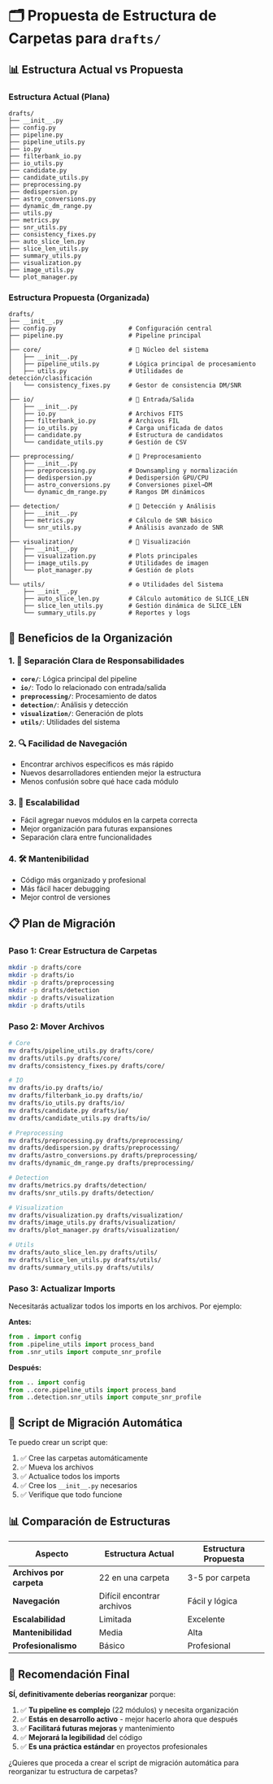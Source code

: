 # 🗂️ Propuesta de Estructura de Carpetas para `drafts/`

## 📊 **Estructura Actual vs Propuesta**

### **Estructura Actual (Plana)**

```
drafts/
├── __init__.py
├── config.py
├── pipeline.py
├── pipeline_utils.py
├── io.py
├── filterbank_io.py
├── io_utils.py
├── candidate.py
├── candidate_utils.py
├── preprocessing.py
├── dedispersion.py
├── astro_conversions.py
├── dynamic_dm_range.py
├── utils.py
├── metrics.py
├── snr_utils.py
├── consistency_fixes.py
├── auto_slice_len.py
├── slice_len_utils.py
├── summary_utils.py
├── visualization.py
├── image_utils.py
└── plot_manager.py
```

### **Estructura Propuesta (Organizada)**

```
drafts/
├── __init__.py
├── config.py                    # Configuración central
├── pipeline.py                  # Pipeline principal
│
├── core/                        # 🧠 Núcleo del sistema
│   ├── __init__.py
│   ├── pipeline_utils.py        # Lógica principal de procesamiento
│   ├── utils.py                 # Utilidades de detección/clasificación
│   └── consistency_fixes.py     # Gestor de consistencia DM/SNR
│
├── io/                          # 📁 Entrada/Salida
│   ├── __init__.py
│   ├── io.py                    # Archivos FITS
│   ├── filterbank_io.py         # Archivos FIL
│   ├── io_utils.py              # Carga unificada de datos
│   ├── candidate.py             # Estructura de candidatos
│   └── candidate_utils.py       # Gestión de CSV
│
├── preprocessing/               # 🔄 Preprocesamiento
│   ├── __init__.py
│   ├── preprocessing.py         # Downsampling y normalización
│   ├── dedispersion.py          # Dedispersión GPU/CPU
│   ├── astro_conversions.py     # Conversiones pixel→DM
│   └── dynamic_dm_range.py      # Rangos DM dinámicos
│
├── detection/                   # 🎯 Detección y Análisis
│   ├── __init__.py
│   ├── metrics.py               # Cálculo de SNR básico
│   └── snr_utils.py             # Análisis avanzado de SNR
│
├── visualization/               # 🎨 Visualización
│   ├── __init__.py
│   ├── visualization.py         # Plots principales
│   ├── image_utils.py           # Utilidades de imagen
│   └── plot_manager.py          # Gestión de plots
│
└── utils/                       # ⚙️ Utilidades del Sistema
    ├── __init__.py
    ├── auto_slice_len.py        # Cálculo automático de SLICE_LEN
    ├── slice_len_utils.py       # Gestión dinámica de SLICE_LEN
    └── summary_utils.py         # Reportes y logs
```

## 🎯 **Beneficios de la Organización**

### **1. 📁 Separación Clara de Responsabilidades**

- **`core/`**: Lógica principal del pipeline
- **`io/`**: Todo lo relacionado con entrada/salida
- **`preprocessing/`**: Procesamiento de datos
- **`detection/`**: Análisis y detección
- **`visualization/`**: Generación de plots
- **`utils/`**: Utilidades del sistema

### **2. 🔍 Facilidad de Navegación**

- Encontrar archivos específicos es más rápido
- Nuevos desarrolladores entienden mejor la estructura
- Menos confusión sobre qué hace cada módulo

### **3. 🚀 Escalabilidad**

- Fácil agregar nuevos módulos en la carpeta correcta
- Mejor organización para futuras expansiones
- Separación clara entre funcionalidades

### **4. 🛠️ Mantenibilidad**

- Código más organizado y profesional
- Más fácil hacer debugging
- Mejor control de versiones

## 📋 **Plan de Migración**

### **Paso 1: Crear Estructura de Carpetas**

```bash
mkdir -p drafts/core
mkdir -p drafts/io
mkdir -p drafts/preprocessing
mkdir -p drafts/detection
mkdir -p drafts/visualization
mkdir -p drafts/utils
```

### **Paso 2: Mover Archivos**

```bash
# Core
mv drafts/pipeline_utils.py drafts/core/
mv drafts/utils.py drafts/core/
mv drafts/consistency_fixes.py drafts/core/

# IO
mv drafts/io.py drafts/io/
mv drafts/filterbank_io.py drafts/io/
mv drafts/io_utils.py drafts/io/
mv drafts/candidate.py drafts/io/
mv drafts/candidate_utils.py drafts/io/

# Preprocessing
mv drafts/preprocessing.py drafts/preprocessing/
mv drafts/dedispersion.py drafts/preprocessing/
mv drafts/astro_conversions.py drafts/preprocessing/
mv drafts/dynamic_dm_range.py drafts/preprocessing/

# Detection
mv drafts/metrics.py drafts/detection/
mv drafts/snr_utils.py drafts/detection/

# Visualization
mv drafts/visualization.py drafts/visualization/
mv drafts/image_utils.py drafts/visualization/
mv drafts/plot_manager.py drafts/visualization/

# Utils
mv drafts/auto_slice_len.py drafts/utils/
mv drafts/slice_len_utils.py drafts/utils/
mv drafts/summary_utils.py drafts/utils/
```

### **Paso 3: Actualizar Imports**

Necesitarás actualizar todos los imports en los archivos. Por ejemplo:

**Antes:**

```python
from . import config
from .pipeline_utils import process_band
from .snr_utils import compute_snr_profile
```

**Después:**

```python
from .. import config
from ..core.pipeline_utils import process_band
from ..detection.snr_utils import compute_snr_profile
```

## 🔧 **Script de Migración Automática**

Te puedo crear un script que:

1. ✅ Cree las carpetas automáticamente
2. ✅ Mueva los archivos
3. ✅ Actualice todos los imports
4. ✅ Cree los `__init__.py` necesarios
5. ✅ Verifique que todo funcione

## 📊 **Comparación de Estructuras**

| Aspecto                  | Estructura Actual          | Estructura Propuesta |
| ------------------------ | -------------------------- | -------------------- |
| **Archivos por carpeta** | 22 en una carpeta          | 3-5 por carpeta      |
| **Navegación**           | Difícil encontrar archivos | Fácil y lógica       |
| **Escalabilidad**        | Limitada                   | Excelente            |
| **Mantenibilidad**       | Media                      | Alta                 |
| **Profesionalismo**      | Básico                     | Profesional          |

## 🎯 **Recomendación Final**

**SÍ, definitivamente deberías reorganizar** porque:

1. ✅ **Tu pipeline es complejo** (22 módulos) y necesita organización
2. ✅ **Estás en desarrollo activo** - mejor hacerlo ahora que después
3. ✅ **Facilitará futuras mejoras** y mantenimiento
4. ✅ **Mejorará la legibilidad** del código
5. ✅ **Es una práctica estándar** en proyectos profesionales

¿Quieres que proceda a crear el script de migración automática para reorganizar tu estructura de carpetas?
